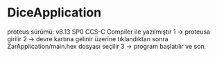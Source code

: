 # DiceApplication
proteus sürümü: v8.13 SP0
CCS-C Compiler ile yazılmıştır 
1 -> proteusa girilir 
2 -> devre kartına gelinir üzerine tıklandıktan sonra ZarApplication/main.hex dosyası seçilir 
3 -> program başlatılır ve son.
